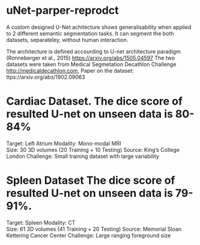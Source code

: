 # uNet-parper-reprodct

A custom designed U-Net achitecture shows generalisability when applied to 2 different semantic segmentation tasks. It can segment the both datasets, separateley, without human interaction.

The architecture is defined accourding to U-net architecture paradigm (Ronneberger et al., 2015)
https://arxiv.org/abs/1505.04597
The two datasets were taken from Medical Segmetation Decathlon Challenge
http://medicaldecathlon.com, Paper on the dataset: ttps://arxiv.org/abs/1902.09063

# Cardiac Dataset. The dice score of resulted U-net on unseen data is 80-84%

Target: Left Atrium
Modality: Mono-modal MRI  
Size: 30 3D volumes (20 Training + 10 Testing)
Source: King’s College London
Challenge: Small training dataset with large variability

# Spleen Dataset The dice score of resulted U-net on unseen data is 79-91%.

Target: Spleen
Modality: CT  
Size: 61 3D volumes (41 Training + 20 Testing)
Source: Memorial Sloan Kettering Cancer Center
Challenge: Large ranging foreground size
